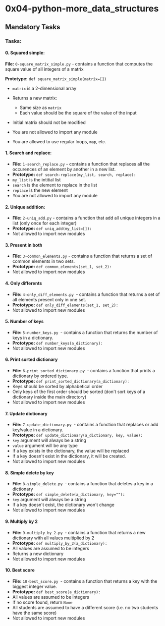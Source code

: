 # 0x04-python-more_data_structures

## Mandatory Tasks

### Tasks:

#### 0. Squared simple:

**File:** `0-square_matrix_simple.py` - contains a function that computes the square value of all integers of a matrix

**Prototype:** `def square_matrix_simple(matrix=[])`

* `matrix` is a 2-dimensional array
* Returns a new matrix:

  * Same size as `matrix`
  * Each value should be the square of the value of the input
* Initial matrix should not be modified
* You are not allowed to import any module
* You are allowed to use regular loops, `map`, etc.

#### 1. Search and replace:

* **File:** `1-search_replace.py` - contains a function that replaces all the occurences of an element by another in a new list.
* **Prototype:** `def search-replace(my_list, search, replace):`
* `my_list` is the intitial list
* `search` is the element to replace in the list
* `replace` is the new element
* You are not allowed to import any module

#### 2. Unique addition:

* **File:** `2-uniq_add.py` - contains a function that add all unique integers in a list (only once for each integer)
* **Prototype:** `def uniq_add(my_list=[]):`
* Not allowed to import new modules

#### 3. Present in both

* **File:** `3-common_elements.py` - contains a function that returns a set of common elements in two sets.
* **Prototype:** `def common_elements(set_1, set_2):`
* Not allowed to import new modules

#### 4. Only differents

* **File:** `4-only_diff_elements.py `- contains a function that returns a set of all elements present only in one set.
* **Prototype:** `def only_diff_elements(set_1, set_2):`
* Not allowed to import new modules

#### 5. Number of keys

* **File:** `5-number_keys.py `- contains a function that returns the number of keys in a dictionary.
* **Prototype:** `def number_keys(a_dictionary):`
* Not allowed to import new modules

#### 6. Print sorted dictionary

* **File:** `6-print_sorted_dictionary.py `- contains a function that prints a dictionary by ordered type.
* **Prototype:** `def print_sorted_dictionary(a_dictionary):`
* Keys should be sorted by alphabetical order
* Only keys of the first order should be sorted (don't sort keys of a dictionary inside the main directory)
* Not allowed to import new modules

#### 7. Update dictionary

* **File:** `7-update_dictionary.py `- contains a function that replaces or add key/value in a dictionary.
* **Prototype:** `def update_dictionary(a_dictionary, key, value):`
* `key` argument will always be a string
* `value` argument will be any type
* If a key exists in the dictionary, the value will be replaced
* If a key doesn't exist in the dictionary, it will be created.
* Not allowed to import new modules

#### 8. Simple delete by key

* **File:** `8-simple_delete.py `- contains a function that deletes a key in a dictionary
* **Prototype:** `def simple_delete(a_dictionary, key=""):`
* `key` argument will always be a string
* If a key doesn't exist, the dictionary won't change
* Not allowed to import new modules

#### 9. Multiply by 2

* **File:** `9-multiply_by_2.py `- contains a function that returns a new dictionary with all values multiplied by 2
* **Prototype:** `def multiply_by_2(a_dictionary):`
* All values are assumed to be integers
* Returns a new dictionary
* Not allowed to import new modules

#### 10. Best score

* **File:** `10-best_score.py `- contains a function that returns a key with the biggest integer value.
* **Prototype:** `def best_score(a_dictionary):`
* All values are assumed to be integers
* If no score found, return `None`
* All students are assumed to have a different score (i.e. no two students have the same score)
* Not allowed to import new modules
